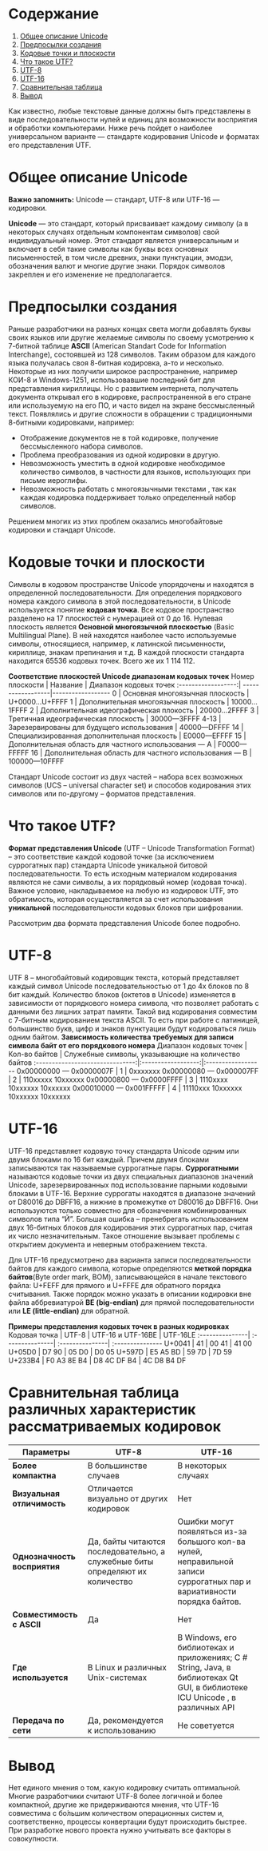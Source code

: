 # Содержание
1. [Общее описание Unicode](#общее-описание-Unicode)
2. [Предпосылки создания](#предпосылки-создания)
3. [Кодовые точки и плоскости](#кодовые-точки-и-плоскости)
4. [Что такое UTF?](#что-такое-UTF?)
5. [UTF-8](#UTF-8)
6. [UTF-16](#UTF-16)
7. [Сравнительная таблица](#сравнительная-таблица)
8. [Вывод](#вывод)

Как известно, любые текстовые данные должны быть представлены в виде последовательности нулей и единиц для возможности восприятия и обработки компьютерами. Ниже речь пойдет о наиболее универсальном варианте — стандарте кодирования Unicode и форматах его представления UTF.

# Общее описание Unicode
**Важно запомнить:** Unicode — стандарт,  UTF-8 или UTF-16 — кодировки.

**Unicode** — это стандарт, который присваивает каждому символу (а в некоторых случаях отдельным компонентам символов) свой индивидуальный номер.  Этот стандарт является универсальным и включает в себя такие символы как буквы всех основных письменностей, в том числе древних, знаки пунктуации, эмодзи, обозначения валют и многие другие знаки. Порядок символов закреплен и его изменение не предполагается.

# Предпосылки создания
Раньше разработчики на разных концах света  могли добавлять буквы своих языков или другие желаемые символы по своему усмотрению к 7-битной таблице **ASCII** (American Standart Code for Information Interchange), состоявшей из 128 символов. 
Таким образом для каждого языка получалась своя 8-битная кодировка, а-то и несколько. Некоторые из них получили широкое распространение, например КОИ-8 и Windows-1251, использовавшие последний бит для представления кириллицы.
Но с развитием интернета, получатель документа открывал его в кодировке, распространенной в его стране или используемую на его ПО, и часто видел на экране бессмысленный текст. Появлялись и другие сложности в обращении с традиционными 8-битными кодировками, например:
* Отображение документов не в той кодировке, получение бессмысленного набора символов.
* Проблема преобразования из одной кодировки в другую.
* Невозможность уместить в одной кодировке необходимое количество символов, в частности для языков, использующих при письме иероглифы.
* Невозможность работать с многоязычными текстами , так как каждая кодировка поддерживает только определенный набор символов.

Решением многих из этих проблем оказались многобайтовые кодировки и стандарт Unicode.

# Кодовые точки и плоскости
Символы в кодовом пространстве Unicode упорядочены и находятся в определенной последовательности. Для определения порядкового номера каждого символа в этой последовательности, в Unicode используется понятие **кодовая точка**. 
Все кодовое пространство разделено на 17 плоскостей с нумерацией от 0 до 16. Нулевая плоскость является **Основной многоязычной плоскостью** (Basic Multilingual Plane). В ней находятся наиболее часто используемые символы, относящиеся, например, к латинской письменности, кириллице, знакам препинания и т.д.
В каждой плоскости стандарта находится 65536 кодовых точек. Всего же их 1 114 112. 

**Соответствие плоскостей Unicode диапазонам кодовых точек**
Номер плоскости | Название | Диапазон кодовых точек
:------------------:| ------------------|------------------
0                               | Основная многоязычная плоскость | U+0000…U+​FFFF
1                                | Дополнительная многоязычная плоскость | 10000…​1FFFF
2                               | Дополнительная идеографическая плокость | 20000…2FFFF
3                               | Третичная идеографическая плоскость | 30000—3FFFF
4-13                         | Зарезервированы для будущего использования | 40000—DFFFF
14                             | Специализированная дополнительная плоскость | E0000—EFFFF
15                             | Дополнительная область для частного использования — A | F0000—FFFFF
16                             | Дополнительная область для частного использования — B | 100000—10FFFF

Стандарт Unicode состоит из двух частей – набора всех возможных символов (UCS – universal character set) и способов кодирования этих символов или по-другому – форматов представления.

# Что такое UTF?
**Формат представления Unicode** (UTF – Unicode Transformation Format) – это соответствие каждой кодовой точке (за исключением суррогатных пар) стандарта Unicode уникальной битовой последовательности. То есть исходным материалом кодирования являются не сами символы, а их порядковый номер (кодовая точка). 
Важное условие, накладываемое на любую из кодировок UTF, это обратимость, которая осуществляется за счет использования **уникальной** последовательности кодовых блоков при шифровании. 

Рассмотрим два формата представления Unicode более подробно.

# UTF-8
UTF 8 – многобайтовый кодировщик текста, который представляет каждый символ Unicode последовательностью от 1 до 4х блоков по 8 бит каждый. 
Количество блоков (октетов в Unicode) изменяется в зависимости от порядкового номера символа, что позволяет работать с данными без лишних затрат памяти. Такой вид кодирования совместим с 7-битным кодированием текста ASCII. То есть при работе с латиницей, большинство букв, цифр и знаков пунктуации будут кодироваться лишь одним байтом.
**Зависимость количества требуемых для записи символа байт от его порядкового номера**
Диапазон кодовых точек | Кол-во байтов | Служебные символы, указывающие на количество байтов
:-------------------------------:|:------------------:|:------------------
0x00000000 — 0x0000007F | 1 | 0xxxxxxx
0x00000080 — 0x000007FF | 2 | 110xxxxx 10xxxxxx
0x00000800 — 0x0000FFFF | 3 | 1110xxxx 10xxxxxx 10xxxxxx
0x00010000 — 0x001FFFFF | 4 | 11110xxx 10xxxxxx 10xxxxxx 10xxxxxx

# UTF-16
UTF-16 представляет кодовую точку стандарта Unicode одним или двумя блоками по 16 бит каждый. Причем двумя блоками записываются так называемые суррогатные пары. 
**Суррогатными** называются кодовые точки из двух специальных диапазонов значений Unicode, зарезервированных под использование парными кодовыми блоками в UTF-16. Верхние суррогаты находятся в диапазоне значений от D80016 до DBFF16, а нижние в промежутке от D80016 до DBFF16. Они используются только совместно для обозначения комбинированных символов типа “Й”.
Большая ошибка – пренебрегать использованием двух 16-битных блоков для кодирования этих суррогатных пар, считая их число незначительным. Такое отношение вызывает проблемы с открытием документа и неверным отображением текста.

Для UTF-16 предусмотрено два варианта записи последовательности байтов для каждого символа, которые определяются **меткой порядка байтов**(Byte order mark, BOM), записывающейся в начале текстового файла: U+FEFF для прямого и U+FFFE для обратного порядка считывания.
Также порядок можно указать в описании кодировки вне файла аббревиатурой **BE (big-endian)** для прямой последовательности или **LE (little-endian)** для обратной.

**Примеры представления кодовых точек в разных кодировках**
Кодовая точка | UTF-8 | UTF-16 и UTF-16BE | UTF-16LE
:---------------| :---------------| :---------------| :---------------
U+0041 | 41 | 00 41 | 41 00
U+05D0 | D7 90 | 05 D0 | D0 05
U+597D | E5 A5 BD | 59 7D | 7D 59
U+233B4 | F0 A3 8E B4 | D8 4C DF B4 | 4C D8 B4 DF

# Сравнительная таблица различных характеристик рассматриваемых кодировок
Параметры | UTF-8 | UTF-16
---------------------| --------------------- | ---------------------
**Более компактна** | В большинстве случаев | В некоторых случаях 
**Визуальная отличимость** | Отличается визуально от других кодировок | Нет
**Однозначность восприятия** | Да, байты читаются последовательно, а служебные биты определяют их количество | Ошибки могут появляться из-за большого кол-ва нулей, неправильной записи суррогатных пар и вариативности порядка байтов.
**Совместимость с ASCII** | Да | Нет
**Где используется** | В Linux и различных Unix-системах | В Windows, его библиотеках и приложениях; C # String, Java, в библиотеках Qt GUI, в библиотеке ICU Unicode , в различных API
**Передача по сети** | Да, рекомендуется к использованию | Не советуется

# Вывод
Нет единого мнения о том, какую кодировку считать оптимальной. Многие разработчики считают UTF-8 более логичной и более компактной, другие же придерживаются мнения, что UTF-16 совместима с бо́льшим количеством операционных систем и, соответственно, процессы конвертации будут происходить быстрее. При разработке нового проекта нужно учитывать все факторы в совокупности.
